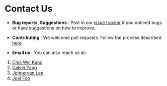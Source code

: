 # Contact Us

* **Bug reports, Suggestions** : Post in our [issue tracker](https://github.com/CS2103AUG2016-F10-C1/main/issues) if you noticed bugs or have suggestions on how to improve.

* **Contributing** : We welcome pull requests. Follow the process described [here](https://github.com/oss-generic/process)

* **Email us** : You can also reach us at:

1. [Chia Wei Kang](mailto:weikangchia@u.nus.edu)
2. [Calvin Yang](mailto:e0003907@u.nus.edu)
3. [Johnervan Lee](mailto:johnervan@u.nus.edu)
4. [Joel Foo](mailto:joel.foo@u.nus.edu)
